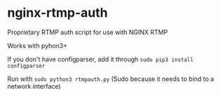 # nginx-rtmp-auth
Proprietary RTMP auth script for use with NGINX RTMP

Works with pyhon3+

If you don't have configparser, add it through `sudo pip3 install configparser`

Run with `sudo python3 rtmpauth.py` (Sudo because it needs to bind to a network interface)
